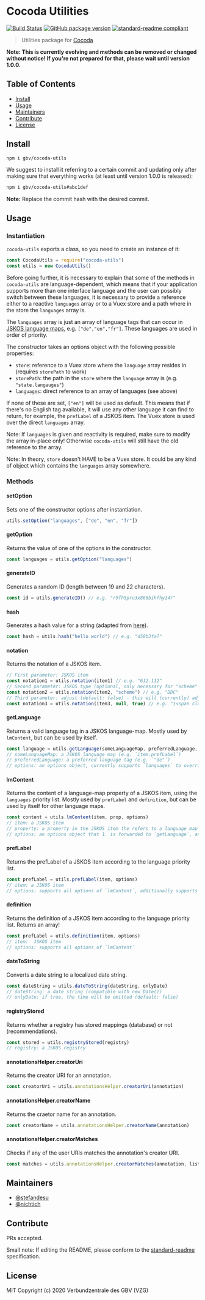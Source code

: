 # Cocoda Utilities

[![Build Status](https://travis-ci.com/gbv/cocoda-utils.svg?branch=master)](https://travis-ci.com/gbv/cocoda-utils)
[![GitHub package version](https://img.shields.io/github/package-json/v/gbv/cocoda-utils.svg?label=version)](https://github.com/gbv/cocoda-utils)
[![standard-readme compliant](https://img.shields.io/badge/readme%20style-standard-brightgreen.svg)](https://github.com/RichardLitt/standard-readme)

> Utilities package for [Cocoda](https://github.com/gbv/cocoda)

**Note: This is currently evolving and methods can be removed or changed without notice! If you're not prepared for that, please wait until version 1.0.0.**

## Table of Contents

- [Install](#install)
- [Usage](#usage)
- [Maintainers](#maintainers)
- [Contribute](#contribute)
- [License](#license)

## Install

```bash
npm i gbv/cocoda-utils
```

We suggest to install it referring to a certain commit and updating only after making sure that everything works (at least until version 1.0.0 is released):

```bash
npm i gbv/cocoda-utils#abc1def
```

**Note:** Replace the commit hash with the desired commit.

## Usage

### Instantiation

`cocoda-utils` exports a class, so you need to create an instance of it:

```js
const CocodaUtils = require("cocoda-utils")
const utils = new CocodaUtils()
```

Before going further, it is necessary to explain that some of the methods in `cocoda-utils` are language-dependent, which means that if your application supports more than one interface language and the user can possibly switch between these languages, it is necessary to provide a reference either to a reactive `languages` array or to a Vuex store and a path where in the store the `languages` array is.

The `languages` array is just an array of language tags that can occur in [JSKOS language maps](https://gbv.github.io/jskos/jskos.html#language-map), e.g. `["de","en","fr"]`. These languages are used in order of priority.

The constructor takes an options object with the following possible properties:
- `store`: reference to a Vuex store where the `language` array resides in (requires `storePath` to work)
- `storePath`: the path in the `store` where the `language` array is (e.g. `"state.langauges"`)
- `languages`: direct reference to an array of languages (see above)

If none of these are set, `["en"]` will be used as default. This means that if there's no English tag available, it will use any other language it can find to return, for example, the `prefLabel` of a JSKOS item. The Vuex store is used over the direct `languages` array.

Note: If `languages` is given and reactivity is required, make sure to modify the array in-place only! Otherwise `cocoda-utils` will still have the old reference to the array.

Note: In theory, `store` doesn't HAVE to be a Vuex store. It could be any kind of object which contains the `languages` array somewhere.

### Methods

#### setOption

Sets one of the constructor options after instantiation.

```js
utils.setOption("languages", ["de", "en", "fr"])
```

#### getOption

Returns the value of one of the options in the constructor.

```js
const languages = utils.getOption("languages")
```

#### generateID

Generates a random ID (length between 19 and 22 characters).

```js
const id = utils.generateID() // e.g. "r9fh5pru3x866bihfhy14r"
```

#### hash

Generates a hash value for a string (adapted from [here](https://stackoverflow.com/a/22429679/11050851)).

```js
const hash = utils.hash("hello world") // e.g. "d58b3fa7"
```

#### notation

Returns the notation of a JSKOS item.

```js
// First parameter: JSKOS item
const notation1 = utils.notation(item1) // e.g. "612.112"
// Second parameter: JSKOS type (optional, only necessary for "scheme" if `jskos.isScheme` can't determine the type)
const notation2 = utils.notation(item2, "scheme") // e.g. "DDC"
// Third parameter: adjust (default: false) - this will (currently) adjust DDC concept notations and returns a HTML string!
const notation3 = utils.notation(item3, null, true) // e.g. "1<span class='notation-fill text-mediumLightGrey'>00</span>"
```

#### getLanguage

Returns a valid language tag in a JSKOS language-map. Mostly used by `lmContent`, but can be used by itself.

```js
const language = utils.getLanguage(someLanguageMap, preferredLanguage, options)
// someLanguageMap: a JSKOS language map (e.g. `item.prefLabel`)
// preferredLanguage: a preferred language tag (e.g. `"de"`)
// options: an options object, currently supports `languages` to override the priority order for languages used
```

#### lmContent

Returns the content of a language-map property of a JSKOS item, using the `languages` priority list. Mostly used by `prefLabel` and `definition`, but can be used by itself for other language maps.

```js
const content = utils.lmContent(item, prop, options)
// item: a JSKOS item
// property: a property in the JSKOS item the refers to a language map
// options: an options object that 1. is forwarded to `getLanguage`, and 2. supports the `language` property for a preferred language
```

#### prefLabel

Returns the prefLabel of a JSKOS item according to the language priority list.

```js
const prefLabel = utils.prefLabel(item, options)
// item: a JSKOS item
// options: supports all options of `lmContent`, additionally supports the option `fallbackToUri` (default: `true`)
```

#### definition

Returns the definition of a JSKOS item according to the language priority list. Returns an array!

```js
const prefLabel = utils.definition(item, options)
// item:  JSKOS item
// options: supports all options of `lmContent`
```

#### dateToString

Converts a date string to a localized date string.

```js
const dateString = utils.dateToString(dateString, onlyDate)
// dateString: a date string (compatible with new Date())
// onlyDate: if true, the time will be omitted (default: false)
```

#### registryStored

Returns whether a registry has stored mappings (database) or not (recommendations).

```js
const stored = utils.registryStored(registry)
// registry: a JSKOS registry
```

#### annotationsHelper.creatorUri

Returns the creator URI for an annotation.

```js
const creatorUri = utils.annotationsHelper.creatorUri(annotation)
```

#### annotationsHelper.creatorName

Returns the craetor name for an annotation.

```js
const creatorName = utils.annotationsHelper.creatorName(annotation)
```

#### annotationsHelper.creatorMatches

Checks if any of the user URIs matches the annotation's creator URI.

```js
const matches = utils.annotationsHelper.creatorMatches(annotation, listOfUris)
```

## Maintainers

- [@stefandesu](https://github.com/stefandesu)
- [@nichtich](https://github.com/nichtich)

## Contribute

PRs accepted.

Small note: If editing the README, please conform to the [standard-readme](https://github.com/RichardLitt/standard-readme) specification.

## License

MIT Copyright (c) 2020 Verbundzentrale des GBV (VZG)
